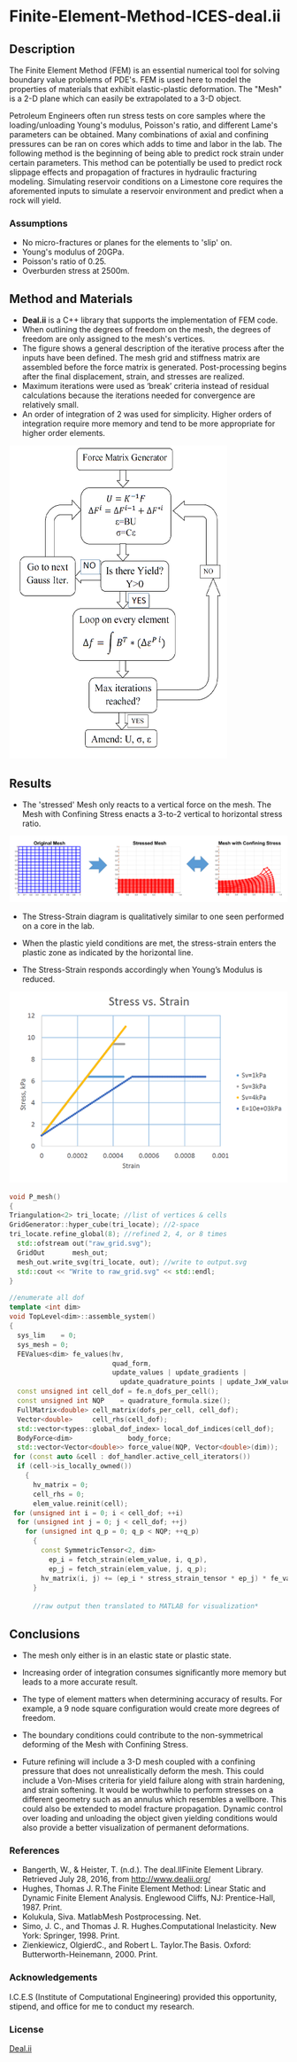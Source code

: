 # Finite-Element-Method-ICES-deal.ii

## Description
The Finite Element Method (FEM) is an essential numerical tool for solving boundary value problems of PDE's. FEM is used here to model the properties of materials that exhibit elastic-plastic deformation. The "Mesh" is a 2-D plane which can easily be extrapolated to a 3-D object. 

Petroleum Engineers often run stress tests on core samples where the loading/unloading Young's modulus, Poisson's ratio, and different Lame's parameters can be obtained. Many combinations of axial and confining pressures can be ran on cores which adds to time and labor in the lab. The following method is the beginning of being able to predict rock strain under certain parameters. This method can be potentially be used to predict rock slippage effects and propagation of fractures in hydraulic fracturing modeling. Simulating reservoir conditions on a Limestone core requires the aforemented inputs to simulate a reservoir environment and predict when a rock will yield.

### Assumptions
  * No micro-fractures or planes for the elements to 'slip' on.
  * Young's modulus of 20GPa.
  * Poisson's ratio of 0.25.
  * Overburden stress at 2500m.

## Method and Materials
* **Deal.ii** is a C++ library that supports the implementation of FEM code. 
* When outlining the degrees of freedom on the mesh, the degrees of freedom are only assigned to the mesh's vertices. 
* The figure shows a general description of the iterative process after the inputs have been defined. The mesh grid and stiffness matrix are assembled before the force matrix is generated. Post-processing begins after the final displacement, strain, and stresses are realized.
* Maximum iterations were used as ‘break’ criteria instead of residual calculations because the iterations needed for convergence are relatively small.
* An order of integration of 2 was used for simplicity. Higher orders of integration require more memory and tend to be more appropriate for higher order elements.

![Force Matrix Generator](https://github.com/FracThePermian/Finite-Element-Method-ICES-deal.ii/blob/master/Force_Matrix_Generator.png "Force_Matrix_Generator")

## Results

* The 'stressed' Mesh only reacts to a vertical force on the mesh. The Mesh with Confining Stress enacts a 3-to-2 vertical to horizontal stress ratio.

![Mesh Stress Pic](https://github.com/FracThePermian/Finite-Element-Method-ICES-deal.ii/blob/master/Mesh_Stress2.png "Mesh Stress Visualized")

* The Stress-Strain diagram is qualitatively similar to one seen performed on a core in the lab.

* When the plastic yield conditions are met, the stress-strain enters the plastic zone as indicated by the horizontal line.

* The Stress-Strain responds accordingly when Young’s Modulus is reduced.

![Stress vs. Strain](https://github.com/FracThePermian/Finite-Element-Method-ICES-deal.ii/blob/master/stressVstrain.PNG "Stress versus Strain")

```cpp
void P_mesh()
{
Triangulation<2> tri_locate; //list of vertices & cells
GridGenerator::hyper_cube(tri_locate); //2-space 
tri_locate.refine_global(8); //refined 2, 4, or 8 times
  std::ofstream out("raw_grid.svg");
  GridOut       mesh_out;
  mesh_out.write_svg(tri_locate, out); //write to output.svg
  std::cout << "Write to raw_grid.svg" << std::endl;
}
```

```cpp
//enumerate all dof
template <int dim>
void TopLevel<dim>::assemble_system()
{
  sys_lim    = 0;
  sys_mesh = 0;
  FEValues<dim> fe_values(hv,
                          quad_form,
                          update_values | update_gradients |
                            update_quadrature_points | update_JxW_values);
  const unsigned int cell_dof = fe.n_dofs_per_cell();
  const unsigned int NQP    = quadrature_formula.size();
  FullMatrix<double> cell_matrix(dofs_per_cell, cell_dof);
  Vector<double>     cell_rhs(cell_dof);
  std::vector<types::global_dof_index> local_dof_indices(cell_dof);
  BodyForce<dim>              body_force;
  std::vector<Vector<double>> force_value(NQP, Vector<double>(dim));
 for (const auto &cell : dof_handler.active_cell_iterators())
  if (cell->is_locally_owned())
    {
      hv_matrix = 0;
      cell_rhs = 0;
      elem_value.reinit(cell);
 for (unsigned int i = 0; i < cell_dof; ++i)
  for (unsigned int j = 0; j < cell_dof; ++j)
    for (unsigned int q_p = 0; q_p < NQP; ++q_p)
      {
        const SymmetricTensor<2, dim>
          ep_i = fetch_strain(elem_value, i, q_p),
          ep_j = fetch_strain(elem_value, j, q_p);
        hv_matrix(i, j) += (ep_i * stress_strain_tensor * ep_j) * fe_values.JxW(q_p); 
      }
      
      //raw output then translated to MATLAB for visualization*
```


## Conclusions

* The mesh only either is in an elastic state or plastic state.

* Increasing order of integration consumes significantly more memory but leads to a more accurate result.

* The type of element matters when determining accuracy of results. For example, a 9 node square configuration would create more degrees of freedom.

* The boundary conditions could contribute to the non-symmetrical deforming of the Mesh with Confining Stress.

* Future refining will include a 3-D mesh coupled with a confining pressure that does not unrealistically deform the mesh. This could include a Von-Mises criteria for yield failure along with strain hardening, and strain softening. It would be worthwhile to perform stresses on a different geometry such as an annulus which resembles a wellbore. This could also be extended to model fracture propagation. Dynamic control over loading and unloading the object given yielding conditions would also provide a better visualization of permanent deformations.


### References

  * Bangerth, W., & Heister, T. (n.d.). The deal.IIFinite Element Library. Retrieved July 28, 2016, from http://www.dealii.org/
  * Hughes, Thomas J. R.The Finite Element Method: Linear Static and Dynamic Finite Element Analysis. Englewood Cliffs, NJ: Prentice-Hall, 1987. Print.
  * Kolukula, Siva. MatlabMesh Postprocessing. Net.
  * Simo, J. C., and Thomas J. R. Hughes.Computational Inelasticity. New York: Springer, 1998. Print.
  * Zienkiewicz, OlgierdC., and Robert L. Taylor.The Basis. Oxford: Butterworth-Heinemann, 2000. Print.

### Acknowledgements
I.C.E.S (Institute of Computational Engineering) provided this opportunity, stipend, and office for me to conduct my research.

### License
[Deal.ii](https://github.com/dealii/dealii/blob/master/LICENSE.md "Deal.ii Copyright and License")












